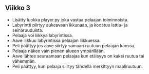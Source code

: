## Viikko 3

- Lisätty luokka player.py joka vastaa pelaajan toiminnoista.
- Labyrintti piirtyy aukeavaan ikkunaan, ja koostuu lattia- ja seinäruuduista.
- Pelaaja voi liikkya labyrintissa.
- Aave liikkuu labyrintissa pelaajan liikkuessa.
- Peli päättyy jos aave siirtyy samaan ruutuun pelaajan kanssa.
- Pelaaja näkee vain pienen alueen ympärillään. 
- Aave lähtee seuraamaan pelaajaa kun etäisyys on kaksi ruutua tai vähemmän.
- Peli päättyy, kun pelaaja siirtyy tähdellä merkittyyn maaliruutuun.  
